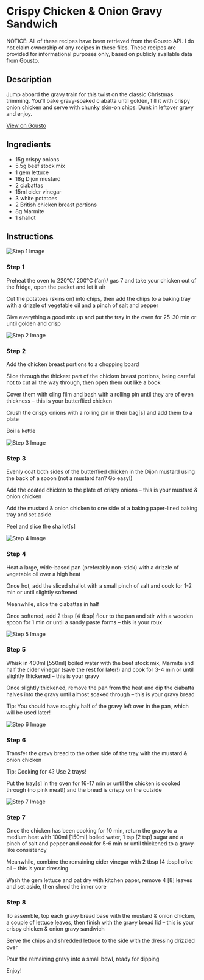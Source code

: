 # Crispy Chicken & Onion Gravy Sandwich

NOTICE: All of these recipes have been retrieved from the Gousto API. I do not claim ownership of any recipes in these files. These recipes are provided for informational purposes only, based on publicly available data from Gousto.

## Description

Jump aboard the gravy train for this twist on the classic Christmas trimming. You’ll bake gravy-soaked ciabatta until golden, fill it with crispy onion chicken and serve with chunky skin-on chips. Dunk in leftover gravy and enjoy. 


[View on Gousto](https://www.gousto.co.uk/recipes/cookbook/crispy-chicken-onion-gravy-sandwich)

## Ingredients

- 15g crispy onions
- 5.5g beef stock mix
- 1 gem lettuce
- 18g Dijon mustard
- 2 ciabattas
- 15ml cider vinegar
- 3 white potatoes
- 2 British chicken breast portions
- 8g Marmite
- 1 shallot

## Instructions

![Step 1 Image](https://production-media.gousto.co.uk/cms/recipe-step-image/Step-1-1666966360418-x200.jpg)

### Step 1

Preheat the oven to 220°C/ 200°C (fan)/ gas 7 and take your chicken out of the fridge, open the packet and let it air

Cut the potatoes (skins on) into chips, then add the chips to a baking tray with a drizzle of vegetable oil and a pinch of salt and pepper

Give everything a good mix up and put the tray in the oven for 25-30 min or until golden and crisp

![Step 2 Image](https://production-media.gousto.co.uk/cms/recipe-step-image/Step-2-1666966371694-x200.jpg)

### Step 2

Add the chicken breast portions to a chopping board

Slice through the thickest part of the chicken breast portions, being careful not to cut all the way through, then open them out like a book

Cover them with cling film and bash with a rolling pin until they are of even thickness – this is your butterflied chicken

Crush the crispy onions with a rolling pin in their bag<span class="text-danger">[s]</span> and add them to a plate

Boil a kettle

![Step 3 Image](https://production-media.gousto.co.uk/cms/recipe-step-image/Step-3-1666966383662-x200.jpg)

### Step 3

Evenly coat both sides of the butterflied chicken in the Dijon mustard using the back of a spoon (not a mustard fan? Go easy!)

Add the coated chicken to the plate of crispy onions – this is your mustard & onion chicken

Add the mustard & onion chicken to one side of a baking paper-lined baking tray and set aside

Peel and slice the shallot<span class="text-danger">[s]</span>

![Step 4 Image](https://production-media.gousto.co.uk/cms/recipe-step-image/Step-4-1666966388534-x200.jpg)

### Step 4

Heat a large, wide-based pan (preferably non-stick) with a drizzle of vegetable oil over a high heat

Once hot, add the sliced shallot with a small pinch of salt and cook for 1-2 min or until slightly softened

Meanwhile, slice the ciabattas in half

Once softened, add 2 tbsp <span class="text-danger">[4 tbsp] </span>flour to the pan and stir with a wooden spoon for 1 min or until a sandy paste forms – this is your roux

![Step 5 Image](https://production-media.gousto.co.uk/cms/recipe-step-image/Step-5-1666966394794-x200.jpg)

### Step 5

Whisk in 400ml <span class="text-danger">[550ml]</span> boiled water with the beef stock mix, Marmite and half the cider vinegar (save the rest for later!) and cook for 3-4 min or until slightly thickened – this is your gravy

Once slightly thickened, remove the pan from the heat and dip the ciabatta halves into the gravy until almost soaked through – this is your gravy bread

Tip: You should have roughly half of the gravy left over in the pan, which will be used later!

![Step 6 Image](https://production-media.gousto.co.uk/cms/recipe-step-image/Step-6-1666966406654-x200.jpg)

### Step 6

Transfer the gravy bread to the other side of the tray with the mustard & onion chicken

Tip: Cooking for 4? Use 2 trays!

Put the tray<span class="text-danger">[s]</span> in the oven for 16-17 min or until the chicken is cooked through (no pink meat!) and the bread is crispy on the outside

![Step 7 Image](https://production-media.gousto.co.uk/cms/recipe-step-image/Step-7-1666966418303-x200.jpg)

### Step 7

Once the chicken has been cooking for 10 min, return the gravy to a medium heat with 100ml <span class="text-danger">[150ml] </span>boiled water, 1 tsp <span class="text-danger">[2 tsp] </span>sugar and a pinch of salt and pepper and cook for 5-6 min or until thickened to a gravy-like consistency

Meanwhile, combine the remaining cider vinegar with 2 tbsp <span class="text-danger">[4 tbsp]</span> olive oil – this is your dressing

Wash the gem lettuce and pat dry with kitchen paper, remove 4 <span class="text-danger">[8]</span> leaves and set aside, then shred the inner core

### Step 8

To assemble, top each gravy bread base with the mustard & onion chicken, a couple of lettuce leaves, then finish with the gravy bread lid – this is your crispy chicken & onion gravy sandwich

Serve the chips and shredded lettuce to the side with the dressing drizzled over

Pour the remaining gravy into a small bowl, ready for dipping

Enjoy!

